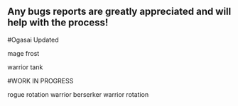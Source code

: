 ## Any bugs reports are greatly appreciated and will help with the process!

#Ogasai Updated

mage frost

warrior tank


#WORK IN PROGRESS 

rogue rotation
warrior berserker
warrior rotation
